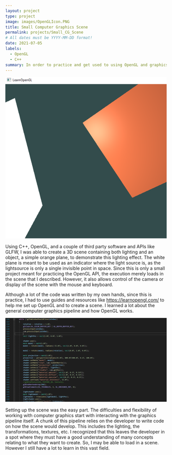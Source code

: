 ```yaml
---
layout: project
type: project
image: images/OpenGLIcon.PNG
title: Small Computer Graphics Scene
permalink: projects/Small_CG_Scene
# All dates must be YYYY-MM-DD format!
date: 2021-07-05
labels:
  - OpenGL
  - C++
summary: In order to practice and get used to using OpenGL and graphics APIs, I created a scene with rudimentary lighting interacting with a plane
---
```

<img class="ui medium right floated rounded image" src="../images/OpenGLIcon.PNG">

Using C++, OpenGL, and a couple of third party software and APIs like GLFW, I was able to create a 3D scene containing both lighting and an object, a simple orange plane, to demonstrate this lighting effect. The white plane is meant to be used as an indicator where the light source is, as the lightsource is only a single invisible point in space. Since this is only a small project meant for practicing the OpenGL API, the execution merely loads in the scene that I described. However, it also allows control of the camera or display of the scene with the mouse and keyboard.

Although a lot of the code was written by my own hands, since this is practice, I had to use guides and resources like https://learnopengl.com/ to help me set up OpenGL and to create a scene. I learned a lot about the general computer graphics pipeline and how OpenGL works.

<img class="ui medium right floated rounded image" src="../images/OpenGLSnippet.PNG">

Setting up the scene was the easy part. The difficulties and flexibility of working with computer graphics start with interacting with the graphics pipeline itself. A chunk of this pipeline relies on the developer to write code on how the scene would develop. This includes the lighting, the transformations, textures, etc. I recognized that this leaves the developer in a spot where they must have a good understanding of many concepts relating to what they want to create. So, I may be able to load in a scene. However I still have a lot to learn in this vast field.

